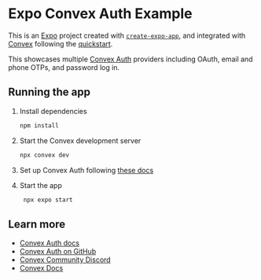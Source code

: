 # Expo Convex Auth Example

This is an [Expo](https://expo.dev) project created with [`create-expo-app`](https://www.npmjs.com/package/create-expo-app), and integrated with [Convex](https://www.convex.dev) following the [quickstart](https://docs.convex.dev/quickstart/react-native).

This showcases multiple [Convex Auth](https://labs.convex.dev/auth) providers including OAuth, email and phone OTPs, and password log in.

## Running the app

1. Install dependencies

   ```bash
   npm install
   ```

2. Start the Convex development server

   ```bash
   npx convex dev
   ```

3. Set up Convex Auth following [these docs](https://labs.convex.dev/auth/setup)

4. Start the app

   ```bash
    npx expo start
   ```

## Learn more

- [Convex Auth docs](https://labs.convex.dev/auth)
- [Convex Auth on GitHub](https://github.com/get-convex/convex-auth)
- [Convex Community Discord](https://convex.dev/community)
- [Convex Docs](https://docs.convex.dev)
